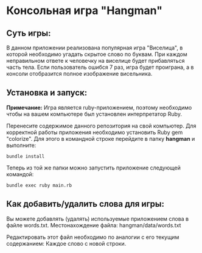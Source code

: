 Консольная игра "Hangman"
===

## Суть игры:

В данном приложении реализована популярная игра "Виселица", в которой необходимо угадать скрытое слово
по буквам. При каждом неправильном ответе к человечку на виселице будет прибавляться часть
тела. Если пользователь ошибся 7 раз, игра будет проиграна, а в консоли отобразится 
полное изображение висельника.

## Установка и запуск:

**Примечание:** Игра является ruby-приложением, поэтому необходимо чтобы на вашем компьютере был 
установлен интерпретатор Ruby. 

Перенесите содержимое данного репозитория на свой компьютер.
Для корректной работы приложения необходимо установить Ruby gem "colorize". Для
этого в командной строке перейдите в папку **hangman**  и выполните:

```
bundle install
```

Теперь из той же папки можно запустить приложение следующей командой:

```
bundle exec ruby main.rb
```

## Как добавить/удалить слова для игры:

Вы можете добавлять (удалять) используемые приложением слова в файле words.txt.
Местонахождение файла: hangman/data/words.txt

Редактировать этот файл необходимо по аналогии с его текущим содержанием: Каждое слово с 
новой строки.
